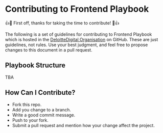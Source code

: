 # Contributing to Frontend Playbook

:+1::tada: First off, thanks for taking the time to contribute! :tada::+1:

The following is a set of guidelines for contributing to Frontend Playbook which is hosted in the [DeloitteDigital Organisation](https://github.com/DeloitteDigitalUK) on GitHub.
These are just guidelines, not rules. Use your best judgment, and feel free to propose changes to this document in a pull request.

## Playbook Structure
TBA

## How Can I Contribute?
* Fork this repo.
* Add you change to a branch.
* Write a good commit message.
* Push to your fork.
* Submit a pull request and mention how your change affect the project.
